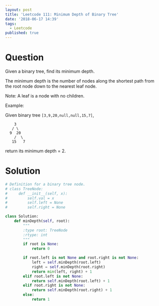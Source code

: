 ```yaml
---
layout: post
title: 'Leetcode 111: Minimum Depth of Binary Tree'
date: '2018-06-17 14:39'
tags:
  - Leetcode
published: true
---
```


# Question
Given a binary tree, find its minimum depth.

The minimum depth is the number of nodes along the shortest path from the root node down to the nearest leaf node.

Note: A leaf is a node with no children.

Example:

Given binary tree `[3,9,20,null,null,15,7]`,
```
    3
   / \
  9  20
    /  \
   15   7
```

return its minimum depth = 2.

# Solution
```python
# Definition for a binary tree node.
# class TreeNode:
#     def __init__(self, x):
#         self.val = x
#         self.left = None
#         self.right = None

class Solution:
    def minDepth(self, root):
        """
        :type root: TreeNode
        :rtype: int
        """
        if root is None:
            return 0

        if root.left is not None and root.right is not None:
            left = self.minDepth(root.left)
            right = self.minDepth(root.right)
            return min(left, right) + 1
        elif root.left is not None:
            return self.minDepth(root.left) + 1
        elif root.right is not None:
            return self.minDepth(root.right) + 1
        else:
            return 1
```
